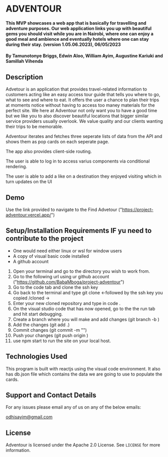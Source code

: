 # ADVENTOUR

#### This MVP showcases a web app that is basically for travelling and adventure purposes. Our web application  links you up with beautiful gems you should visit while you are in Nairobi, where one can enjoy a good meal and ambience and eventually hotels where one can stay during their stay. (version 1.05.06.2023), 06/05/2023


#### By **Tamunotonye Briggs, Edwin Aloo, William Ayim, Augustine Kariuki and Samillah Vihenda**

## Description
Advetour is an application that provides travel-related information to customers acting like an easy access tour guide that tells you where to go, what to see and where to eat. It offers the user a chance to plan their trips at moments notice without having to access too maney materials for the perfect site. We here at Adventour not only want you to have a good time but we like you to also discover beautiful locations that bigger similar service providers usually overlook. We value quality and our clients wanting their trips to be memorable.

Adventour iterates and fetches three seperate lists of data from the API and shows them as pop cards on each seperate page.

The app also provides client-side routing.

The user is able to log in to access varius components via conditional rendering.

The user is able to add a like on a destination they enjoyed visiting which in turn updates on the UI

## Demo

Use the link provided to navigate to the Find Advetour ("https://project-adventour.vercel.app/")


## Setup/Installation Requirements IF yu need to contribute to the project

- One would need either linux or wsl for window users
- A copy of visual basic code installed
- A github account

1. Open your terminal and go to the directory you wish to work from.
2. Go to the following url using ur github account ("https://github.com/BabaMboga/project-adventour")
3. Go to the code tab and clone the ssh key
4. Go back to the terminal and type git clone <-followed by the ssh key you copied /cloned ->
5. Enter your new cloned repository and type in code .
6. On the visual studio code that has now opened, go to the the run tab and hit start debugging.
7. Create a branch where you will make and add changes (git branch -b <branchname>)
8. Add the changes (git add .)
9. Commit changes (git commit -m "<add comment>")
10. Push your changes (git push origin <branchname>)
11. use npm start to run the site on your local host.

## Technologies Used

This program is built with reactjs using the visual code environment.
It also has db.json file which contains the data we are going to use to populate the cards.

## Support and Contact Details

For any issues please email any of us on any of the below emails:

odhisayim@gmail.com

## License

Adventour is licensed under the Apache 2.0 License. See `LICENSE` for more information.

